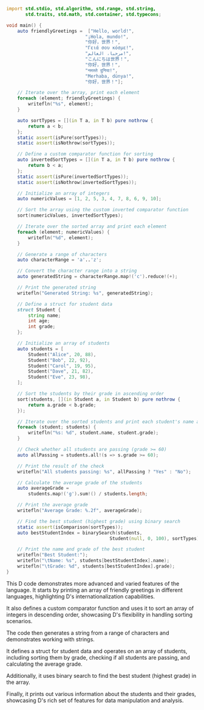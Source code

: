 ```d
import std.stdio, std.algorithm, std.range, std.string,
       std.traits, std.math, std.container, std.typecons;

void main() {
    auto friendlyGreetings =  ["Hello, world!",
                             "¡Hola, mundo!",
                             "你好，世界！",
                             "Γειά σου κόσμε!",
                             "مرحبا، العالم!",
                             "こんにちは世界！",
                             "你好，世界！",
                             "नमस्ते दुनिया!",
                             "Merhaba, dünya!",
                             "你好，世界！"];

    // Iterate over the array, print each element
    foreach (element; friendlyGreetings) {
        writefln("%s", element);
    }

    auto sortTypes = [](in T a, in T b) pure nothrow {
        return a < b;
    };
    static assert(isPure(sortTypes));
    static assert(isNothrow(sortTypes));

    // Define a custom comparator function for sorting
    auto invertedSortTypes = [](in T a, in T b) pure nothrow {
        return b < a;
    };
    static assert(isPure(invertedSortTypes));
    static assert(isNothrow(invertedSortTypes));

    // Initialize an array of integers
    auto numericValues = [1, 2, 5, 3, 4, 7, 8, 6, 9, 10];

    // Sort the array using the custom inverted comparator function
    sort(numericValues, invertedSortTypes);

    // Iterate over the sorted array and print each element
    foreach (element; numericValues) {
        writefln("%d", element);
    }

    // Generate a range of characters
    auto characterRange = 'a'..'z';

    // Convert the character range into a string
    auto generatedString = characterRange.map!('c').reduce!(+);

    // Print the generated string
    writefln("Generated String: %s", generatedString);

    // Define a struct for student data
    struct Student {
        string name;
        int age;
        int grade;
    };

    // Initialize an array of students
    auto students = [
        Student("Alice", 20, 88),
        Student("Bob", 22, 92),
        Student("Carol", 19, 95),
        Student("Dave", 21, 82),
        Student("Eve", 23, 98),
    ];

    // Sort the students by their grade in ascending order
    sort(students, [](in Student a, in Student b) pure nothrow {
        return a.grade < b.grade;
    });

    // Iterate over the sorted students and print each student's name and grade
    foreach (student; students) {
        writefln("%s: %d", student.name, student.grade);
    }

    // Check whether all students are passing (grade >= 60)
    auto allPassing = students.all!(s => s.grade >= 60);

    // Print the result of the check
    writefln("All students passing: %s", allPassing ? "Yes" : "No");

    // Calculate the average grade of the students
    auto averageGrade =
        students.map!('g').sum!() / students.length;

    // Print the average grade
    writefln("Average Grade: %.2f", averageGrade);

    // Find the best student (highest grade) using binary search
    static assert(isComparison(sortTypes));
    auto bestStudentIndex = binarySearch(students,
                                      Student(null, 0, 100), sortTypes);

    // Print the name and grade of the best student
    writefln("Best Student:");
    writefln("\tName: %s", students[bestStudentIndex].name);
    writefln("\tGrade: %d", students[bestStudentIndex].grade);
}
```

This D code demonstrates more advanced and varied features of the language. It starts by printing an array of friendly greetings in different languages, highlighting D's internationalization capabilities.

It also defines a custom comparator function and uses it to sort an array of integers in descending order, showcasing D's flexibility in handling sorting scenarios.

The code then generates a string from a range of characters and demonstrates working with strings.

It defines a struct for student data and operates on an array of students, including sorting them by grade, checking if all students are passing, and calculating the average grade.

Additionally, it uses binary search to find the best student (highest grade) in the array.

Finally, it prints out various information about the students and their grades, showcasing D's rich set of features for data manipulation and analysis.